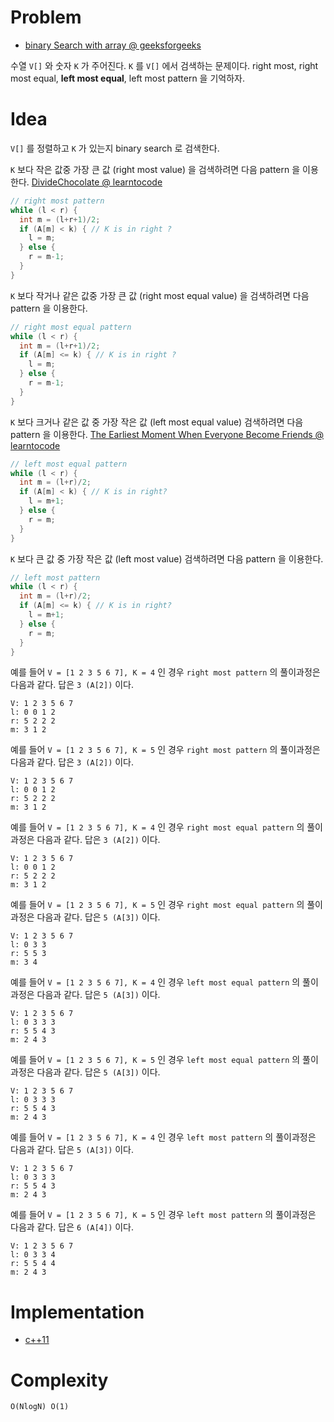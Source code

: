 # Problem

* [binary Search with array @ geeksforgeeks](https://practice.geeksforgeeks.org/problems/binary-search/1)

수열 `V[]` 와 숫자 `K` 가 주어진다. `K` 를 `V[]` 에서 검색하는 문제이다. right
most, right most equal, **left most equal**, left most pattern 을 기억하자. 

# Idea

`V[]` 를 정렬하고 `K` 가 있는지 binary search 로 검색한다. 

`K` 보다 작은 값중 가장 큰 값 (right most value) 을 검색하려면 다음
pattern 을 이용한다. [DivideChocolate @ learntocode](/leetcode2/DivideChocolate/README.md)

```cpp
// right most pattern
while (l < r) {
  int m = (l+r+1)/2;
  if (A[m] < k) { // K is in right ?
    l = m;
  } else {
    r = m-1;
  }
}
```

`K` 보다 작거나 같은 값중 가장 큰 값 (right most equal value) 을 검색하려면 다음
pattern 을 이용한다. 

```cpp
// right most equal pattern
while (l < r) {
  int m = (l+r+1)/2;
  if (A[m] <= k) { // K is in right ?
    l = m;
  } else {
    r = m-1;
  }
}  
```

`K` 보다 크거나 같은 값 중 가장 작은 값 (left most equal value) 검색하려면
다음 pattern 을 이용한다. [The Earliest Moment When Everyone Become Friends @ learntocode](/leetcode/TheEarliestMomentWhenEveryoneBecomeFriends/a.cpp)

```cpp
// left most equal pattern  
while (l < r) {
  int m = (l+r)/2;
  if (A[m] < k) { // K is in right?
    l = m+1;
  } else {
    r = m;
  }
}  
```

`K` 보다 큰 값 중 가장 작은 값 (left most value) 검색하려면
다음 pattern 을 이용한다. 

```cpp
// left most pattern
while (l < r) {
  int m = (l+r)/2;
  if (A[m] <= k) { // K is in right?
    l = m+1;
  } else {
    r = m;
  }
}
```

예를 들어 `V = [1 2 3 5 6 7], K = 4` 인 경우 `right most pattern` 의 풀이과정은
다음과 같다. 답은 `3 (A[2])` 이다.

```
V: 1 2 3 5 6 7
l: 0 0 1 2
r: 5 2 2 2
m: 3 1 2
```

예를 들어 `V = [1 2 3 5 6 7], K = 5` 인 경우 `right most pattern` 의 풀이과정은
다음과 같다. 답은 `3 (A[2])` 이다.

```
V: 1 2 3 5 6 7
l: 0 0 1 2
r: 5 2 2 2
m: 3 1 2
```

예를 들어 `V = [1 2 3 5 6 7], K = 4` 인 경우 `right most equal pattern` 의 풀이과정은
다음과 같다. 답은 `3 (A[2])` 이다.

```
V: 1 2 3 5 6 7
l: 0 0 1 2
r: 5 2 2 2
m: 3 1 2
```

예를 들어 `V = [1 2 3 5 6 7], K = 5` 인 경우 `right most equal pattern` 의 풀이과정은
다음과 같다. 답은 `5 (A[3])` 이다.

```
V: 1 2 3 5 6 7
l: 0 3 3
r: 5 5 3 
m: 3 4
```

예를 들어 `V = [1 2 3 5 6 7], K = 4` 인 경우 `left most equal pattern` 의 풀이과정은
다음과 같다. 답은 `5 (A[3])` 이다.

```
V: 1 2 3 5 6 7
l: 0 3 3 3 
r: 5 5 4 3
m: 2 4 3
```

예를 들어 `V = [1 2 3 5 6 7], K = 5` 인 경우 `left most equal pattern` 의 풀이과정은
다음과 같다. 답은 `5 (A[3])` 이다.

```
V: 1 2 3 5 6 7
l: 0 3 3 3
r: 5 5 4 3
m: 2 4 3
```

예를 들어 `V = [1 2 3 5 6 7], K = 4` 인 경우 `left most pattern` 의 풀이과정은
다음과 같다. 답은 `5 (A[3])` 이다.

```
V: 1 2 3 5 6 7
l: 0 3 3 3
r: 5 5 4 3
m: 2 4 3
```

예를 들어 `V = [1 2 3 5 6 7], K = 5` 인 경우 `left most pattern` 의 풀이과정은
다음과 같다. 답은 `6 (A[4])` 이다.

```
V: 1 2 3 5 6 7
l: 0 3 3 4
r: 5 5 4 4
m: 2 4 3
```

# Implementation

* [c++11](a.cpp)

# Complexity

```
O(NlogN) O(1)
```
